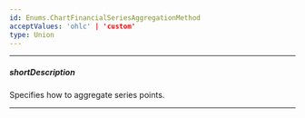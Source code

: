 ```yaml
---
id: Enums.ChartFinancialSeriesAggregationMethod
acceptValues: 'ohlc' | 'custom'
type: Union
---
```

---
##### shortDescription
Specifies how to aggregate series points.

---
<!--
dxChartSeriesTypes.CandleStickSeries.aggregation.method(/api-reference/10 UI Components/dxChart/5 Series Types/CandleStickSeries/aggregation/method.md)(viz/chart.d.ts)
dxChartSeriesTypes.StockSeries.aggregation.method(/api-reference/10 UI Components/dxChart/5 Series Types/StockSeries/aggregation/method.md)(viz/chart.d.ts)
-->